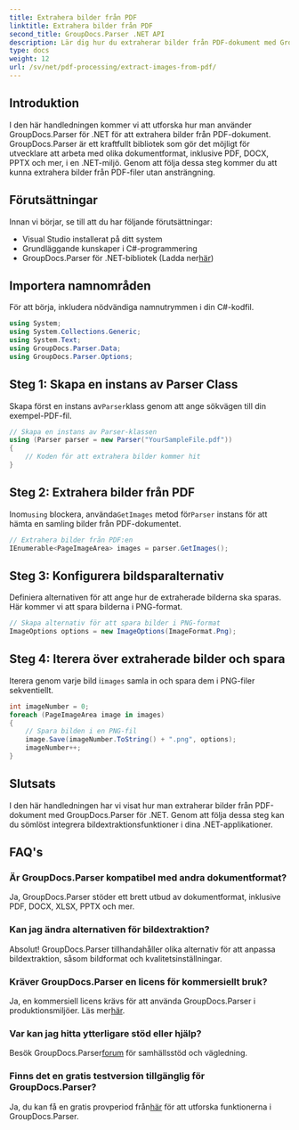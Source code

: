 ```yaml
---
title: Extrahera bilder från PDF
linktitle: Extrahera bilder från PDF
second_title: GroupDocs.Parser .NET API
description: Lär dig hur du extraherar bilder från PDF-dokument med GroupDocs.Parser för .NET. Steg-för-steg guide med kodexempel.
type: docs
weight: 12
url: /sv/net/pdf-processing/extract-images-from-pdf/
---
```

## Introduktion
I den här handledningen kommer vi att utforska hur man använder GroupDocs.Parser för .NET för att extrahera bilder från PDF-dokument. GroupDocs.Parser är ett kraftfullt bibliotek som gör det möjligt för utvecklare att arbeta med olika dokumentformat, inklusive PDF, DOCX, PPTX och mer, i en .NET-miljö. Genom att följa dessa steg kommer du att kunna extrahera bilder från PDF-filer utan ansträngning.
## Förutsättningar
Innan vi börjar, se till att du har följande förutsättningar:
- Visual Studio installerat på ditt system
- Grundläggande kunskaper i C#-programmering
-  GroupDocs.Parser för .NET-bibliotek (Ladda ner[här](https://releases.groupdocs.com/parser/net/))

## Importera namnområden
För att börja, inkludera nödvändiga namnutrymmen i din C#-kodfil.
```csharp
using System;
using System.Collections.Generic;
using System.Text;
using GroupDocs.Parser.Data;
using GroupDocs.Parser.Options;
```
## Steg 1: Skapa en instans av Parser Class
 Skapa först en instans av`Parser`klass genom att ange sökvägen till din exempel-PDF-fil.
```csharp
// Skapa en instans av Parser-klassen
using (Parser parser = new Parser("YourSampleFile.pdf"))
{
    // Koden för att extrahera bilder kommer hit
}
```
## Steg 2: Extrahera bilder från PDF
 Inom`using` blockera, använda`GetImages` metod för`Parser` instans för att hämta en samling bilder från PDF-dokumentet.
```csharp
// Extrahera bilder från PDF:en
IEnumerable<PageImageArea> images = parser.GetImages();
```
## Steg 3: Konfigurera bildsparalternativ
Definiera alternativen för att ange hur de extraherade bilderna ska sparas. Här kommer vi att spara bilderna i PNG-format.
```csharp
// Skapa alternativ för att spara bilder i PNG-format
ImageOptions options = new ImageOptions(ImageFormat.Png);
```
## Steg 4: Iterera över extraherade bilder och spara
 Iterera genom varje bild i`images` samla in och spara dem i PNG-filer sekventiellt.
```csharp
int imageNumber = 0;
foreach (PageImageArea image in images)
{
    // Spara bilden i en PNG-fil
    image.Save(imageNumber.ToString() + ".png", options);
    imageNumber++;
}
```

## Slutsats
I den här handledningen har vi visat hur man extraherar bilder från PDF-dokument med GroupDocs.Parser för .NET. Genom att följa dessa steg kan du sömlöst integrera bildextraktionsfunktioner i dina .NET-applikationer.

## FAQ's
### Är GroupDocs.Parser kompatibel med andra dokumentformat?
Ja, GroupDocs.Parser stöder ett brett utbud av dokumentformat, inklusive PDF, DOCX, XLSX, PPTX och mer.
### Kan jag ändra alternativen för bildextraktion?
Absolut! GroupDocs.Parser tillhandahåller olika alternativ för att anpassa bildextraktion, såsom bildformat och kvalitetsinställningar.
### Kräver GroupDocs.Parser en licens för kommersiellt bruk?
 Ja, en kommersiell licens krävs för att använda GroupDocs.Parser i produktionsmiljöer. Läs mer[här](https://purchase.groupdocs.com/buy).
### Var kan jag hitta ytterligare stöd eller hjälp?
 Besök GroupDocs.Parser[forum](https://forum.groupdocs.com/c/parser/17) för samhällsstöd och vägledning.
### Finns det en gratis testversion tillgänglig för GroupDocs.Parser?
 Ja, du kan få en gratis provperiod från[här](https://releases.groupdocs.com/) för att utforska funktionerna i GroupDocs.Parser.
